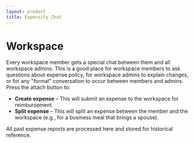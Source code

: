 ```yaml
---
layout: product
title: Expensify Chat
---
```


# Workspace

Every workspace member gets a special chat between them and all workspace admins. This is a good place for workspace members to ask questions about expense policy, for workspace admins to explain changes, or for any "formal" conversation to occur between members and admins. Press the attach button to:

- **Create expense** – This will submit an expense to the workspace for reimbursement.
- **Split expense** – This will split an expense between the member and the workspace (e.g., for a business meal that brings a spouse).

All past expense reports are processed here and stored for historical reference.
